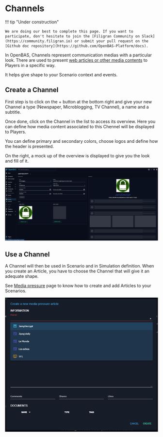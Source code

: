 # Channels

!!! tip "Under construction"

    We are doing our best to complete this page. If you want to participate, don't hesitate to join the [Filigran Community on Slack](https://community.filigran.io) or submit your pull request on the [Github doc repository](https://github.com/OpenBAS-Platform/docs).


In OpenBAS, Channels represent communication medias with a particular look. There are used to present [web articles or other media contents](media_pressure.md) to Players in a specific way.

It helps give shape to your Scenario context and events.

## Create a Channel

First step is to click on the + button at the bottom right and give your new Channel a type (Newspaper, Microblogging, TV Channel), a name and a subtitle.

Once done, click on the Channel in the list to access its overview. Here you can define how media content associated to this Chennel will be displayed to Players.

You can define primary and secondary colors, choose logos and define how the header is presented.

On the right, a mock up of the overview is displayed to give you the look and fill of it.

![Channel creation](assets/Channel_update.png)

## Use a Channel

A Channel will then be used in Scenario and in Simulation definition. When you create an Article, you have to choose the Channel that will give it an adequate shape.

See [Media pressure](media_pressure.md) page to know how to create and add Articles to your Scenarios.

![Channel selection during Article creation](assets/channel_selection_during_creation.png)